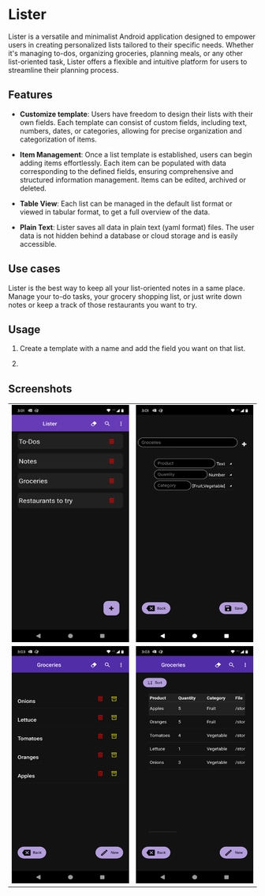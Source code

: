 # Lister

Lister is a versatile and minimalist Android application designed to
empower users in creating personalized lists tailored to their specific needs.
Whether it's managing to-dos, organizing groceries, planning meals,
or any other list-oriented task, Lister offers a flexible and
intuitive platform for users to streamline their planning process.

## Features
- **Customize template**: Users have freedom to design their lists with their 
own fields. Each template can consist of custom fields, including text,
numbers, dates, or categories, allowing for precise organization and
categorization of items.

- **Item Management**: Once a list template is established, users can begin
adding items effortlessly. Each item can be populated with data corresponding
to the defined fields, ensuring comprehensive and structured information
management. Items can be edited, archived or deleted.

- **Table View**: Each list can be managed in the default list format or viewed
in tabular format, to get a full overview of the data.

- **Plain Text**: Lister saves all data in plain text (yaml format) files. The user
data is not hidden behind a database or cloud storage and is easily accessible.

## Use cases

Lister is the best way to keep all your list-oriented notes in a same place. 
Manage your to-do tasks, your grocery shopping list, or just write down notes 
or keep a track of those restaurants you want to try.

## Usage

1. Create a template with a name and add the field you want on that list.


2. 

## Screenshots

<table>
  <tr>
    <td><img src="./images/Screenshot_20240512-150159.png" height = "480" width="270"></td>
    <td><img src="./images/Screenshot_20240512-150113.png" height = "480" width="270"></td>
  </tr>
  <tr>
    <td><img src="./images/Screenshot_20240512-150322.png" height = "480" width="270"></td>
    <td><img src="./images/Screenshot_20240512-150334.png" height = "480" width="270"></td>
  </tr>
</table>


